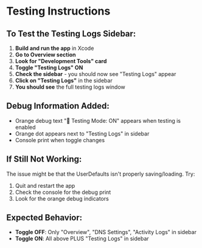 # Testing Instructions

## To Test the Testing Logs Sidebar:

1. **Build and run the app** in Xcode
2. **Go to Overview section**
3. **Look for "Development Tools" card**
4. **Toggle "Testing Logs" ON**
5. **Check the sidebar** - you should now see "Testing Logs" appear
6. **Click on "Testing Logs"** in the sidebar
7. **You should see** the full testing logs window

## Debug Information Added:
- Orange debug text "🧪 Testing Mode: ON" appears when testing is enabled
- Orange dot appears next to "Testing Logs" in sidebar
- Console print when toggle changes

## If Still Not Working:
The issue might be that the UserDefaults isn't properly saving/loading. Try:
1. Quit and restart the app
2. Check the console for the debug print
3. Look for the orange debug indicators

## Expected Behavior:
- **Toggle OFF**: Only "Overview", "DNS Settings", "Activity Logs" in sidebar
- **Toggle ON**: All above PLUS "Testing Logs" in sidebar